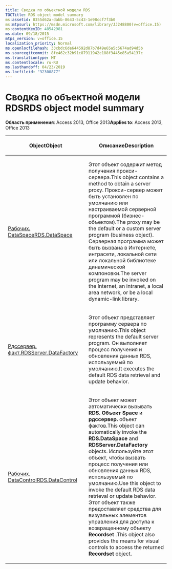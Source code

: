 ```yaml
---
title: Сводка по объектной модели RDS
TOCTitle: RDS object model summary
ms:assetid: 0355d62a-dabb-8643-5c43-1e98ccf7f3b0
ms:mtpsurl: https://msdn.microsoft.com/library/JJ248800(v=office.15)
ms:contentKeyID: 48542981
ms.date: 09/18/2015
mtps_version: v=office.15
localization_priority: Normal
ms.openlocfilehash: 33cbdc6de644592d87b7d49e65a5c5674ad94d5b
ms.sourcegitcommit: 8fe462c32b91c87911942c188f3445e85a54137c
ms.translationtype: MT
ms.contentlocale: ru-RU
ms.lasthandoff: 04/23/2019
ms.locfileid: "32300877"
---
```

# <a name="rds-object-model-summary"></a><span data-ttu-id="cb91c-102">Сводка по объектной модели RDS</span><span class="sxs-lookup"><span data-stu-id="cb91c-102">RDS object model summary</span></span>


<span data-ttu-id="cb91c-103">**Область применения**: Access 2013, Office 2013</span><span class="sxs-lookup"><span data-stu-id="cb91c-103">**Applies to**: Access 2013, Office 2013</span></span>

<table>
<colgroup>
<col style="width: 50%" />
<col style="width: 50%" />
</colgroup>
<thead>
<tr class="header">
<th><p><span data-ttu-id="cb91c-104">Object</span><span class="sxs-lookup"><span data-stu-id="cb91c-104">Object</span></span></p></th>
<th><p><span data-ttu-id="cb91c-105">Описание</span><span class="sxs-lookup"><span data-stu-id="cb91c-105">Description</span></span></p></th>
</tr>
</thead>
<tbody>
<tr class="odd">
<td><p><span data-ttu-id="cb91c-106"><a href="dataspace-object-rds.md">Рабочих. DataSpace</a></span><span class="sxs-lookup"><span data-stu-id="cb91c-106"><a href="dataspace-object-rds.md">RDS.DataSpace</a></span></span></p></td>
<td><p><span data-ttu-id="cb91c-107">Этот объект содержит метод получения прокси-сервера.</span><span class="sxs-lookup"><span data-stu-id="cb91c-107">This object contains a method to obtain a server proxy.</span></span> <span data-ttu-id="cb91c-108">Прокси-сервер может быть установлен по умолчанию или настраиваемой серверной программой (бизнес-объектом).</span><span class="sxs-lookup"><span data-stu-id="cb91c-108">The proxy may be the default or a custom server program (business object).</span></span> <span data-ttu-id="cb91c-109">Серверная программа может быть вызвана в Интернете, интрасети, локальной сети или локальной библиотеке динамической компоновки.</span><span class="sxs-lookup"><span data-stu-id="cb91c-109">The server program may be invoked on the Internet, an intranet, a local area network, or be a local dynamic-link library.</span></span></p></td>
</tr>
<tr class="even">
<td><p><span data-ttu-id="cb91c-110"><a href="datafactory-object-rdsserver.md">Рдссервер. факт.</a></span><span class="sxs-lookup"><span data-stu-id="cb91c-110"><a href="datafactory-object-rdsserver.md">RDSServer.DataFactory</a></span></span></p></td>
<td><p><span data-ttu-id="cb91c-111">Этот объект представляет программу сервера по умолчанию.</span><span class="sxs-lookup"><span data-stu-id="cb91c-111">This object represents the default server program.</span></span> <span data-ttu-id="cb91c-112">Он выполняет процесс получения и обновления данных RDS, используемый по умолчанию.</span><span class="sxs-lookup"><span data-stu-id="cb91c-112">It executes the default RDS data retrieval and update behavior.</span></span></p></td>
</tr>
<tr class="odd">
<td><p><span data-ttu-id="cb91c-113"><a href="datacontrol-object-rds.md">Рабочих. DataControl</a></span><span class="sxs-lookup"><span data-stu-id="cb91c-113"><a href="datacontrol-object-rds.md">RDS.DataControl</a></span></span></p></td>
<td><p><span data-ttu-id="cb91c-114">Этот объект может автоматически вызывать <strong>RDS. Объект Space</strong> и <strong>рдссервер.</strong> объект фактов.</span><span class="sxs-lookup"><span data-stu-id="cb91c-114">This object can automatically invoke the <strong>RDS.DataSpace</strong> and <strong>RDSServer.DataFactory</strong> objects.</span></span> <span data-ttu-id="cb91c-115">Используйте этот объект, чтобы вызвать процесс получения или обновления данных RDS, используемый по умолчанию.</span><span class="sxs-lookup"><span data-stu-id="cb91c-115">Use this object to invoke the default RDS data retrieval or update behavior.</span></span> <span data-ttu-id="cb91c-116">Этот объект также предоставляет средства для визуальных элементов управления для доступа к возвращенному объекту <strong>Recordset</strong> .</span><span class="sxs-lookup"><span data-stu-id="cb91c-116">This object also provides the means for visual controls to access the returned <strong>Recordset</strong> object.</span></span></p></td>
</tr>
</tbody>
</table>

